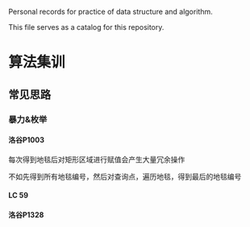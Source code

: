 Personal records for practice of data structure and algorithm.

This file serves as a catalog for this repository.



# 算法集训

## 常见思路

### 暴力&枚举

#### 洛谷P1003

每次得到地毯后对矩形区域进行赋值会产生大量冗余操作

不如先得到所有地毯编号，然后对查询点，遍历地毯，得到最后的地毯编号

#### LC 59





#### 洛谷P1328





